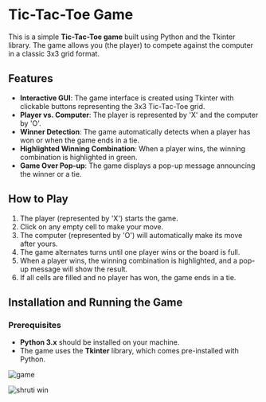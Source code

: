 # Tic-Tac-Toe Game

This is a simple **Tic-Tac-Toe game** built using Python and the Tkinter library. The game allows you (the player) to compete against the computer in a classic 3x3 grid format.

## Features

- **Interactive GUI**: The game interface is created using Tkinter with clickable buttons representing the 3x3 Tic-Tac-Toe grid.
- **Player vs. Computer**: The player is represented by 'X' and the computer by 'O'.
- **Winner Detection**: The game automatically detects when a player has won or when the game ends in a tie.
- **Highlighted Winning Combination**: When a player wins, the winning combination is highlighted in green.
- **Game Over Pop-up**: The game displays a pop-up message announcing the winner or a tie.

## How to Play

1. The player (represented by 'X') starts the game.
2. Click on any empty cell to make your move.
3. The computer (represented by 'O') will automatically make its move after yours.
4. The game alternates turns until one player wins or the board is full.
5. When a player wins, the winning combination is highlighted, and a pop-up message will show the result.
6. If all cells are filled and no player has won, the game ends in a tie.

## Installation and Running the Game

### Prerequisites

- **Python 3.x** should be installed on your machine.
- The game uses the **Tkinter** library, which comes pre-installed with Python.

![game](https://github.com/user-attachments/assets/10516db9-79cb-4a51-a2f5-88c3fd0724a5)

![shruti win](https://github.com/user-attachments/assets/2bc9203a-f081-4870-8348-c83500a85eb2)


